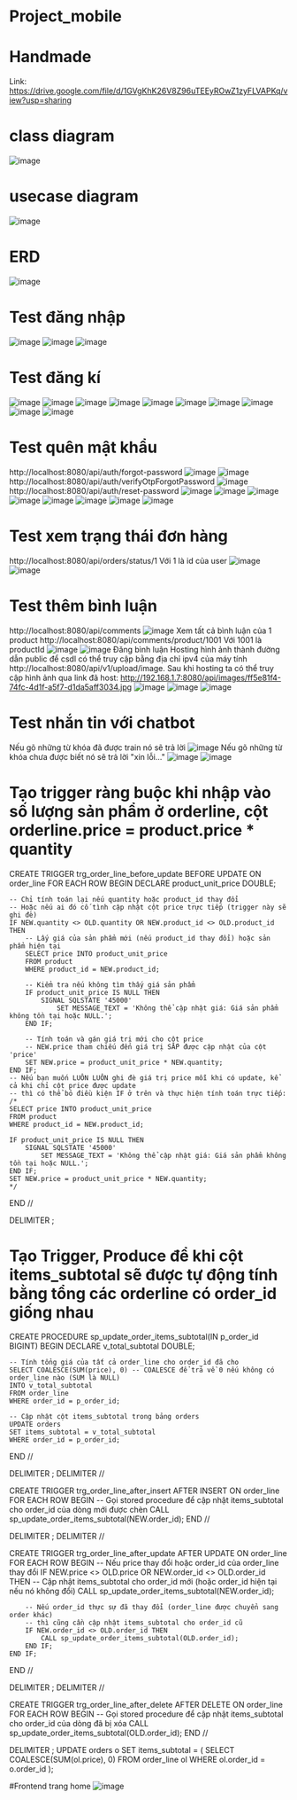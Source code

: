 # Project_mobile
# Handmade
Link: https://drive.google.com/file/d/1GVgKhK26V8Z96uTEEyROwZ1zyFLVAPKq/view?usp=sharing 
# class diagram
![image](https://github.com/user-attachments/assets/e99d69dd-24fe-4892-a412-b3400295457d)


# usecase diagram
![image](https://github.com/user-attachments/assets/905ca45d-ae93-489a-89dc-d4e0b28ee625)


# ERD
![image](https://github.com/user-attachments/assets/23a250bc-ab81-46d0-999e-accf25a1aabe)

# Test đăng nhập
![image](https://github.com/user-attachments/assets/99c16214-d104-4da1-bdcb-cbb57f264f37)
![image](https://github.com/user-attachments/assets/822779fc-59a3-434b-8a8e-06805b018e6a)
![image](https://github.com/user-attachments/assets/282ab031-d296-4ed8-87db-ae19ee512bdf)

# Test đăng kí 
![image](https://github.com/user-attachments/assets/9cef1dd0-d4e1-4846-9946-8f2e7f881f9c)
![image](https://github.com/user-attachments/assets/025fcd18-8623-4746-bb65-2861dffd2ab4)
![image](https://github.com/user-attachments/assets/290ae64f-367c-4c16-be3c-4e125dda940e)
![image](https://github.com/user-attachments/assets/92eab083-e063-4da4-ac6c-82984aae83b7)
![image](https://github.com/user-attachments/assets/025a2466-f041-41a2-8397-59fd52440084)
![image](https://github.com/user-attachments/assets/fe350fa6-c58d-4009-a51e-a56172614fc8)
![image](https://github.com/user-attachments/assets/3f11e19b-7d0a-4e23-96b9-6dda4316e668)
![image](https://github.com/user-attachments/assets/0507dbea-c800-4be6-b0ff-9e97e80e22b9)
![image](https://github.com/user-attachments/assets/24618fc0-e15b-4b53-90b3-6548b937f2f6)
![image](https://github.com/user-attachments/assets/dd31a379-63eb-44e1-8d57-776fd3060821)

# Test quên mật khẩu
http://localhost:8080/api/auth/forgot-password
![image](https://github.com/user-attachments/assets/618bb238-33d0-4cd5-9af2-a01ac0c6f8b6)
![image](https://github.com/user-attachments/assets/60a47651-6fe5-4606-831e-b2d9f09ec1e9)
http://localhost:8080/api/auth/verifyOtpForgotPassword
![image](https://github.com/user-attachments/assets/daedd8b8-35ca-4caa-9a5e-f87dc74dfe46)
http://localhost:8080/api/auth/reset-password
![image](https://github.com/user-attachments/assets/ae27f811-7a74-4bec-b8a8-2ad012909c03)
![image](https://github.com/user-attachments/assets/4a48f938-ecca-418e-bf63-fd29974c1c70)
![image](https://github.com/user-attachments/assets/97b7313e-1e5c-48a8-bdb0-d758be4f5990)
![image](https://github.com/user-attachments/assets/8cafe4de-d65e-40e8-ab4e-4663afc77104)
![image](https://github.com/user-attachments/assets/6e824ed6-812a-491a-9120-a2e50b66ae79)
![image](https://github.com/user-attachments/assets/ba9018e8-863c-43ee-943b-c2b134a7f0ce)
![image](https://github.com/user-attachments/assets/8b2391cc-2fa6-4a74-9b66-4a5915e6c80b)
![image](https://github.com/user-attachments/assets/bcca94f0-02b2-4b44-8289-bb49efebc822)


# Test xem trạng thái đơn hàng
http://localhost:8080/api/orders/status/1 
Với 1 là id của user
![image](https://github.com/user-attachments/assets/c17ce919-1424-4f5d-8c50-6d1369c47998)
![image](https://github.com/user-attachments/assets/7a4772dd-0247-4713-82de-6ced52ca2c5b)


# Test thêm bình luận
http://localhost:8080/api/comments
![image](https://github.com/user-attachments/assets/c228e7d9-3eaa-4802-8210-da8fd66ffe8a)
Xem tất cả bình luận của 1 product
http://localhost:8080/api/comments/product/1001 Với 1001 là productId
![image](https://github.com/user-attachments/assets/01a863d2-1be9-4b15-b3b5-21b52b4209c7)
![image](https://github.com/user-attachments/assets/44f8c270-c970-42c5-a0b4-ea3d0316964d)
Đăng bình luận
Hosting hình ảnh thành đường dẫn public để csdl có thể truy cập bằng địa chỉ ipv4 của máy tính
http://localhost:8080/api/v1/upload/image. Sau khi hosting ta có thể truy cập hình ảnh qua link đã host: http://192.168.1.7:8080/api/images/ff5e81f4-74fc-4d1f-a5f7-d1da5aff3034.jpg
![image](https://github.com/user-attachments/assets/66ebcca6-f060-4435-9560-edb992853e85)
![image](https://github.com/user-attachments/assets/2e0665c9-a2ab-4558-86f7-49017f864b99)
![image](https://github.com/user-attachments/assets/84fc4214-e527-4629-b506-e0c369aa9e1f)

# Test nhắn tin với chatbot
Nếu gõ những từ khóa đã được train nó sẽ trả lời
![image](https://github.com/user-attachments/assets/917c8c9a-8f58-4c31-b023-ed15c8fcceed)
Nếu gõ những từ khóa chưa được biết nó sẽ trả lời "xin lỗi..."
![image](https://github.com/user-attachments/assets/8af698cf-c85d-4457-9a98-986c35c5a6a8)
![image](https://github.com/user-attachments/assets/d6de670c-8c43-4c0c-8ba0-d9fd195c6fa5)
# Tạo trigger ràng buộc khi nhập vào số lượng sản phẩm ở orderline, cột orderline.price = product.price * quantity

CREATE TRIGGER trg_order_line_before_update
BEFORE UPDATE ON order_line
FOR EACH ROW
BEGIN
    DECLARE product_unit_price DOUBLE;

    -- Chỉ tính toán lại nếu quantity hoặc product_id thay đổi
    -- Hoặc nếu ai đó cố tình cập nhật cột price trực tiếp (trigger này sẽ ghi đè)
    IF NEW.quantity <> OLD.quantity OR NEW.product_id <> OLD.product_id THEN
        -- Lấy giá của sản phẩm mới (nếu product_id thay đổi) hoặc sản phẩm hiện tại
        SELECT price INTO product_unit_price
        FROM product
        WHERE product_id = NEW.product_id;

        -- Kiểm tra nếu không tìm thấy giá sản phẩm
        IF product_unit_price IS NULL THEN
            SIGNAL SQLSTATE '45000'
                SET MESSAGE_TEXT = 'Không thể cập nhật giá: Giá sản phẩm không tồn tại hoặc NULL.';
        END IF;

        -- Tính toán và gán giá trị mới cho cột price
        -- NEW.price tham chiếu đến giá trị SẮP được cập nhật của cột 'price'
        SET NEW.price = product_unit_price * NEW.quantity;
    END IF;
    -- Nếu bạn muốn LUÔN LUÔN ghi đè giá trị price mỗi khi có update, kể cả khi chỉ cột price được update
    -- thì có thể bỏ điều kiện IF ở trên và thực hiện tính toán trực tiếp:
    /*
    SELECT price INTO product_unit_price
    FROM product
    WHERE product_id = NEW.product_id;

    IF product_unit_price IS NULL THEN
        SIGNAL SQLSTATE '45000'
            SET MESSAGE_TEXT = 'Không thể cập nhật giá: Giá sản phẩm không tồn tại hoặc NULL.';
    END IF;
    SET NEW.price = product_unit_price * NEW.quantity;
    */
END //

DELIMITER ;
# Tạo Trigger, Produce để khi cột items_subtotal sẽ được tự động tính bằng tổng các orderline có order_id giống nhau

CREATE PROCEDURE sp_update_order_items_subtotal(IN p_order_id BIGINT)
BEGIN
    DECLARE v_total_subtotal DOUBLE;

    -- Tính tổng giá của tất cả order_line cho order_id đã cho
    SELECT COALESCE(SUM(price), 0) -- COALESCE để trả về 0 nếu không có order_line nào (SUM là NULL)
    INTO v_total_subtotal
    FROM order_line
    WHERE order_id = p_order_id;

    -- Cập nhật cột items_subtotal trong bảng orders
    UPDATE orders
    SET items_subtotal = v_total_subtotal
    WHERE order_id = p_order_id;
END //

DELIMITER ;
DELIMITER //

CREATE TRIGGER trg_order_line_after_insert
AFTER INSERT ON order_line
FOR EACH ROW
BEGIN
    -- Gọi stored procedure để cập nhật items_subtotal cho order_id của dòng mới được chèn
    CALL sp_update_order_items_subtotal(NEW.order_id);
END //

DELIMITER ;
DELIMITER //

CREATE TRIGGER trg_order_line_after_update
AFTER UPDATE ON order_line
FOR EACH ROW
BEGIN
    -- Nếu price thay đổi hoặc order_id của order_line thay đổi
    IF NEW.price <> OLD.price OR NEW.order_id <> OLD.order_id THEN
        -- Cập nhật items_subtotal cho order_id mới (hoặc order_id hiện tại nếu nó không đổi)
        CALL sp_update_order_items_subtotal(NEW.order_id);

        -- Nếu order_id thực sự đã thay đổi (order_line được chuyển sang order khác)
        -- thì cũng cần cập nhật items_subtotal cho order_id cũ
        IF NEW.order_id <> OLD.order_id THEN
            CALL sp_update_order_items_subtotal(OLD.order_id);
        END IF;
    END IF;
END //

DELIMITER ;
DELIMITER //

CREATE TRIGGER trg_order_line_after_delete
AFTER DELETE ON order_line
FOR EACH ROW
BEGIN
    -- Gọi stored procedure để cập nhật items_subtotal cho order_id của dòng đã bị xóa
    CALL sp_update_order_items_subtotal(OLD.order_id);
END //

DELIMITER ;
UPDATE orders o
SET items_subtotal = (
    SELECT COALESCE(SUM(ol.price), 0)
    FROM order_line ol
    WHERE ol.order_id = o.order_id
);

#Frontend trang home
![image](https://github.com/user-attachments/assets/6f61a17a-5f87-4e18-974b-5cc441778b6b)















